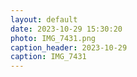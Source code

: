 ```yaml
---
layout: default
date: 2023-10-29 15:30:20
photo: IMG_7431.png
caption_header: 2023-10-29
caption: IMG_7431
---
```

